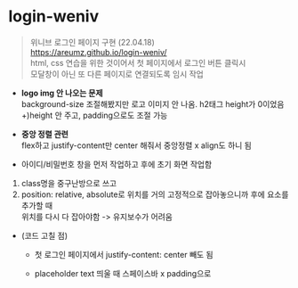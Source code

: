 # login-weniv
> 위니브 로그인 페이지 구현 (22.04.18)   
> https://areumz.github.io/login-weniv/   
> html, css 연습을 위한 것이어서 첫 페이지에서 로그인 버튼 클릭시   
모달창이 아닌 또 다른 페이지로 연결되도록 임시 작업

* **logo img 안 나오는 문제**   
background-size 조절해봤지만 로고 이미지 안 나옴. h2태그 height가 0이었음   
+)height 안 주고, padding으로도 조절 가능

* **중앙 정렬 관련**   
flex하고 justify-content만 center 해줘서 중앙정렬 x align도 하니 됨 

* 아이디/비밀번호 창을 먼저 작업하고 후에 초기 화면 작업함   
1. class명을 중구난방으로 쓰고
2. position: relative, absolute로 위치를 거의 고정적으로 잡아놓으니까 후에 요소를 추가할 때   
위치를 다시 다 잡아야함 -> 유지보수가 어려움

* (코드 고칠 점)
    * 첫 로그인 페이지에서 justify-content: center 빼도 됨

    * placeholder text 띄울 때 스페이스바 x padding으로
